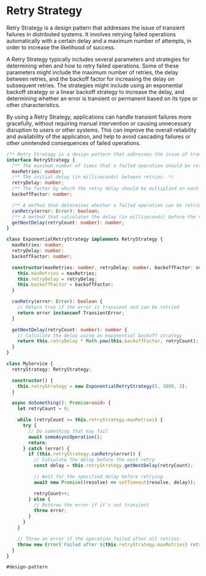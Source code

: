 # Retry Strategy

Retry Strategy is a design pattern that addresses the issue of transient failures in distributed systems. It involves retrying failed operations automatically with a certain delay and a maximum number of attempts, in order to increase the likelihood of success.

A Retry Strategy typically includes several parameters and strategies for determining when and how to retry failed operations. Some of these parameters might include the maximum number of retries, the delay between retries, and the backoff factor for increasing the delay on subsequent retries. The strategies might include using an exponential backoff strategy or a linear backoff strategy to increase the delay, and determining whether an error is transient or permanent based on its type or other characteristics.

By using a Retry Strategy, applications can handle transient failures more gracefully, without requiring manual intervention or causing unnecessary disruption to users or other systems. This can improve the overall reliability and availability of the application, and help to avoid cascading failures or other unintended consequences of failed operations.

```ts
/** Retry Strategy is a design pattern that addresses the issue of transient failures in distributed systems. It involves retrying failed operations automatically with a certain delay and a maximum number of attempts, in order to increase the likelihood of success. */
interface RetryStrategy {
  /** The maximum number of times that a failed operation should be retried. */
  maxRetries: number;
  /** The initial delay (in milliseconds) between retries. */
  retryDelay: number;
  /** The factor by which the retry delay should be multiplied on each retry. For example, if the initial retry delay is 100ms and the backoff factor is 2, the delay will be 200ms on the second retry, 400ms on the third retry, and so on. */
  backoffFactor: number;

  /** A method that determines whether a failed operation can be retried based on the error that was thrown. This method should return true if the error is transient and retrying the operation is likely to succeed, and false if the error is permanent and retrying the operation is unlikely to succeed. */
  canRetry(error: Error): boolean;
  /** A method that calculates the delay (in milliseconds) before the next retry based on the current retry count. This method should use the retry delay and backoff factor properties to calculate the delay, and can be customized to implement different backoff strategies (such as exponential or linear backoff). */
  getNextDelay(retryCount: number): number;
}
```

```ts
class ExponentialRetryStrategy implements RetryStrategy {
  maxRetries: number;
  retryDelay: number;
  backoffFactor: number;

  constructor(maxRetries: number, retryDelay: number, backoffFactor: number) {
    this.maxRetries = maxRetries;
    this.retryDelay = retryDelay;
    this.backoffFactor = backoffFactor;
  }

  canRetry(error: Error): boolean {
    // Return true if the error is transient and can be retried
    return error instanceof TransientError;
  }

  getNextDelay(retryCount: number): number {
    // Calculate the delay using an exponential backoff strategy
    return this.retryDelay * Math.pow(this.backoffFactor, retryCount);
  }
}

class MyService {
  retryStrategy: RetryStrategy;

  constructor() {
    this.retryStrategy = new ExponentialRetryStrategy(5, 1000, 2);
  }

  async doSomething(): Promise<void> {
    let retryCount = 0;

    while (retryCount <= this.retryStrategy.maxRetries) {
      try {
        // Do something that may fail
        await someAsyncOperation();
        return;
      } catch (error) {
        if (this.retryStrategy.canRetry(error)) {
          // Calculate the delay before the next retry
          const delay = this.retryStrategy.getNextDelay(retryCount);

          // Wait for the specified delay before retrying
          await new Promise((resolve) => setTimeout(resolve, delay));

          retryCount++;
        } else {
          // Rethrow the error if it's not transient
          throw error;
        }
      }
    }

    // Throw an error if the operation failed after all retries
    throw new Error(`Failed after ${this.retryStrategy.maxRetries} retries.`);
  }
}
```

`#design-pattern`
